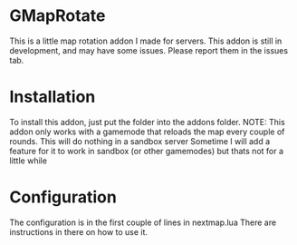 # GMapRotate

This is a little map rotation addon I made for servers.
This addon is still in development, and may have some issues. Please report them in the issues tab.


# Installation

To install this addon, just put the folder into the addons folder.
NOTE: This addon only works with a gamemode that reloads the map every couple of rounds. This will do nothing in a sandbox server
Sometime I will add a feature for it to work in sandbox (or other gamemodes) but thats not for a little while


# Configuration

The configuration is in the first couple of lines in nextmap.lua
There are instructions in there on how to use it.
